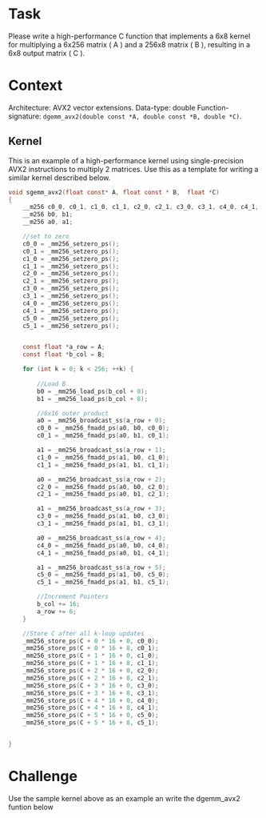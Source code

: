 


# Task
Please write a high-performance C function that implements a 6x8 kernel for multiplying a 6x256 matrix \( A \) and a 256x8 matrix \( B \), resulting in a 6x8 output matrix \( C \). 
 
# Context
Architecture: AVX2 vector extensions. 
Data-type: double 
Function-signature: `dgemm_avx2(double const *A, double const *B, double *C)`. 

## Kernel
This is an example of a high-performance kernel using single-precision AVX2 instructions to multiply 2 matrices. Use this as a template for writing a similar kernel described below.

```c
void sgemm_avx2(float const* A, float const * B,  float *C)
{
    __m256 c0_0, c0_1, c1_0, c1_1, c2_0, c2_1, c3_0, c3_1, c4_0, c4_1, c5_0, c5_1;
    __m256 b0, b1;
    __m256 a0, a1;

    //set to zero
    c0_0 = _mm256_setzero_ps();
    c0_1 = _mm256_setzero_ps();
    c1_0 = _mm256_setzero_ps();
    c1_1 = _mm256_setzero_ps();
    c2_0 = _mm256_setzero_ps();
    c2_1 = _mm256_setzero_ps();
    c3_0 = _mm256_setzero_ps();
    c3_1 = _mm256_setzero_ps();
    c4_0 = _mm256_setzero_ps();
    c4_1 = _mm256_setzero_ps();
    c5_0 = _mm256_setzero_ps();
    c5_1 = _mm256_setzero_ps();


    const float *a_row = A;
    const float *b_col = B;

    for (int k = 0; k < 256; ++k) {
    
        //Load B
        b0 = _mm256_load_ps(b_col + 0);
        b1 = _mm256_load_ps(b_col + 8);

        //6x16 outer product
        a0 = _mm256_broadcast_ss(a_row + 0);
        c0_0 = _mm256_fmadd_ps(a0, b0, c0_0);
        c0_1 = _mm256_fmadd_ps(a0, b1, c0_1);

        a1 = _mm256_broadcast_ss(a_row + 1);
        c1_0 = _mm256_fmadd_ps(a1, b0, c1_0);
        c1_1 = _mm256_fmadd_ps(a1, b1, c1_1);

        a0 = _mm256_broadcast_ss(a_row + 2);
        c2_0 = _mm256_fmadd_ps(a0, b0, c2_0);
        c2_1 = _mm256_fmadd_ps(a0, b1, c2_1);

        a1 = _mm256_broadcast_ss(a_row + 3);
        c3_0 = _mm256_fmadd_ps(a1, b0, c3_0);
        c3_1 = _mm256_fmadd_ps(a1, b1, c3_1);

        a0 = _mm256_broadcast_ss(a_row + 4);
        c4_0 = _mm256_fmadd_ps(a0, b0, c4_0);
        c4_1 = _mm256_fmadd_ps(a0, b1, c4_1);

        a1 = _mm256_broadcast_ss(a_row + 5);
        c5_0 = _mm256_fmadd_ps(a1, b0, c5_0);
        c5_1 = _mm256_fmadd_ps(a1, b1, c5_1);

        //Increment Pointers
        b_col += 16; 
        a_row += 6;
    }

    //Store C after all k-loop updates
    _mm256_store_ps(C + 0 * 16 + 0, c0_0);
    _mm256_store_ps(C + 0 * 16 + 8, c0_1);
    _mm256_store_ps(C + 1 * 16 + 0, c1_0);
    _mm256_store_ps(C + 1 * 16 + 8, c1_1);
    _mm256_store_ps(C + 2 * 16 + 0, c2_0);
    _mm256_store_ps(C + 2 * 16 + 8, c2_1);
    _mm256_store_ps(C + 3 * 16 + 0, c3_0);
    _mm256_store_ps(C + 3 * 16 + 8, c3_1);
    _mm256_store_ps(C + 4 * 16 + 0, c4_0);
    _mm256_store_ps(C + 4 * 16 + 8, c4_1);
    _mm256_store_ps(C + 5 * 16 + 0, c5_0);
    _mm256_store_ps(C + 5 * 16 + 8, c5_1);


}
```

# Challenge
Use the sample kernel above as an example an write the dgemm_avx2 funtion below
